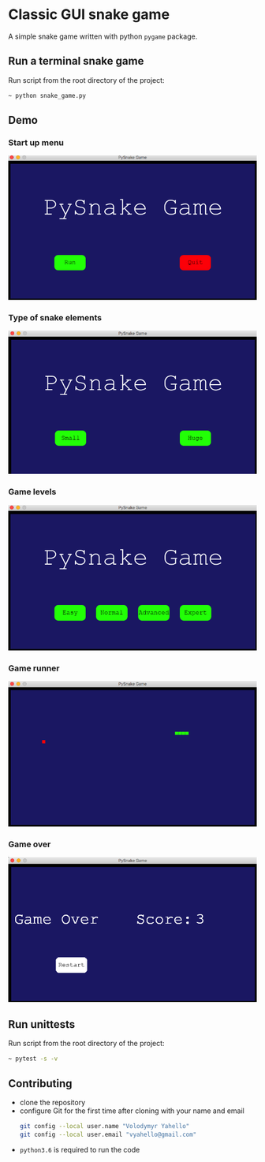 # Classic GUI snake game
A simple snake game written with python `pygame` package.

## Run a terminal snake game
Run script from the root directory of the project:
```bash
~ python snake_game.py
```

## Demo
### Start up menu
![Screenshot](lib/demo/start_up.jpg)

### Type of snake elements
![Screenshot](lib/demo/type.jpg)

### Game levels
![Screenshot](lib/demo/level.jpg)

### Game runner
![Screenshot](lib/demo/runner.jpg)

### Game over
![Screenshot](lib/demo/game_over.jpg)

## Run unittests
Run script from the root directory of the project:
```bash
~ pytest -s -v
```

## Contributing

- clone the repository
- configure Git for the first time after cloning with your name and email
  ```bash
  git config --local user.name "Volodymyr Yahello"
  git config --local user.email "vyahello@gmail.com"
  ```
- `python3.6` is required to run the code